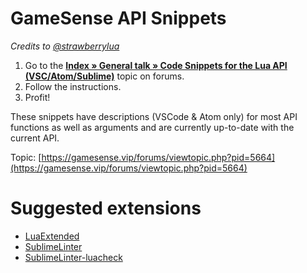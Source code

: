# GameSense API Snippets
*Credits to [ @strawberrylua ](https://github.com/strawberrylua)*

1. Go to the **[Index » General talk » Code Snippets for the Lua API (VSC/Atom/Sublime)](https://gamesense.vip/forums/viewtopic.php?pid=5664)** topic on forums.
2. Follow the instructions.
3. Profit!

These snippets have descriptions (VSCode & Atom only) for most API functions as well as arguments and are currently up-to-date with the current API.

Topic: [https://gamesense.vip/forums/viewtopic.php?pid=5664](https://gamesense.vip/forums/viewtopic.php?pid=5664)

# Suggested extensions

- [LuaExtended](https://packagecontrol.io/packages/LuaExtended)
- [SublimeLinter](https://packagecontrol.io/packages/SublimeLinter)
- [SublimeLinter-luacheck](https://packagecontrol.io/packages/SublimeLinter-luacheck)
